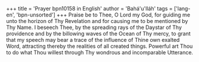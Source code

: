 +++
title = 'Prayer bpn10158 in English'
author = 'Bahá'u'lláh'
tags = ['lang-en', 'bpn-unsorted']
+++
Praise be to Thee, O Lord my God, for guiding me unto the horizon of Thy Revelation and for causing me to be mentioned by Thy Name.  I beseech Thee, by the spreading rays of the Daystar of Thy providence and by the billowing waves of the Ocean of Thy mercy, to grant that my speech may bear a trace of the influence of Thine own exalted Word, attracting thereby the realities of all created things.  Powerful art Thou to do what Thou willest through Thy wondrous and incomparable Utterance.
